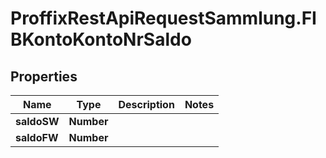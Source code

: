 # ProffixRestApiRequestSammlung.FIBKontoKontoNrSaldo

## Properties
Name | Type | Description | Notes
------------ | ------------- | ------------- | -------------
**saldoSW** | **Number** |  | 
**saldoFW** | **Number** |  | 


